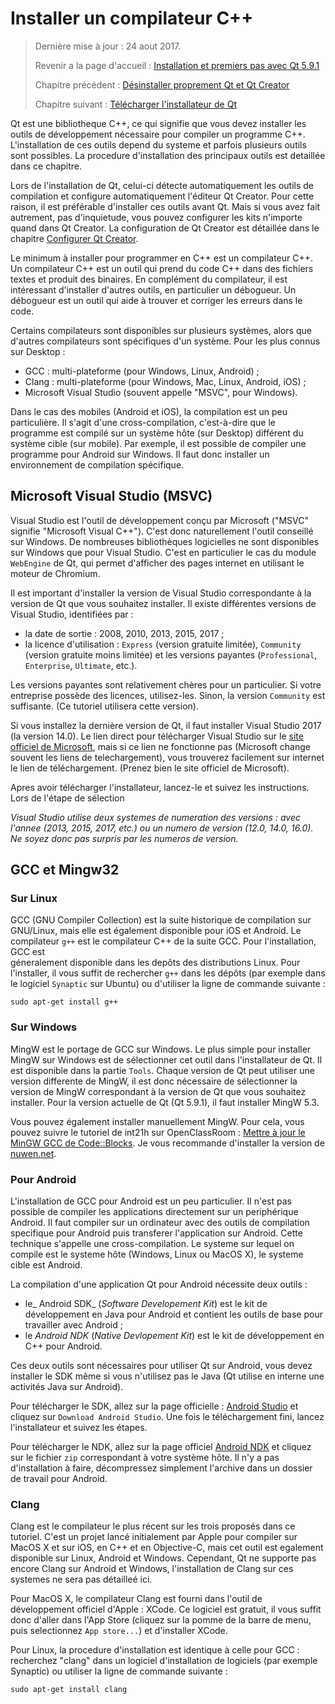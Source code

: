 # Installer un compilateur C++

> Dernière mise à jour : 24 aout 2017.
>
> Revenir a la page d'accueil : [Installation et premiers pas avec Qt 5.9.1](index.md)
>
> Chapitre précédent : [Désinstaller proprement Qt et Qt Creator](uninstall.md)
>
> Chapitre suivant : [Télécharger l'installateur de Qt](download.md)

Qt est une bibliotheque C++, ce qui signifie que vous devez installer les outils de développement nécessaire pour
compiler un programme C++. L'installation de ces outils depend du systeme et parfois plusieurs outils sont possibles.
La procedure d'installation des principaux outils est detaillée dans ce chapitre.

Lors de l'installation de Qt, celui-ci détecte automatiquement les outils de compilation et configure automatiquement
l'éditeur Qt Creator. Pour cette raison, il est préférable d'installer ces outils avant Qt. Mais si vous avez fait 
autrement, pas d'inquietude, vous pouvez configurer les kits n'importe quand dans Qt Creator. La configuration de Qt Creator
est détaillée dans le chapitre [Configurer Qt Creator](config.md).

Le minimum à installer pour programmer en C++ est un compilateur C++. Un compilateur C++ est un outil 
qui prend du code C++ dans des fichiers textes et produit des binaires. En complément du compilateur,
il est intéressant d'installer d'autres outils, en particulier un débogueur. Un débogueur
est un outil qui aide à trouver et corriger les erreurs dans le code.

Certains compilateurs sont disponibles sur plusieurs systèmes, alors que d'autres compilateurs sont spécifiques 
d'un système. Pour les plus connus sur Desktop :

- GCC : multi-plateforme (pour Windows, Linux, Android) ;
- Clang : multi-plateforme (pour Windows, Mac, Linux, Android, iOS) ;
- Microsoft Visual Studio (souvent appelle "MSVC", pour Windows).

Dans le cas des mobiles (Android et iOS), la compilation est un peu particulière. Il s'agit d'une cross-compilation, 
c'est-à-dire que le programme est compilé sur un système hôte (sur Desktop) différent du système cible (sur mobile). 
Par exemple, il est possible de compiler une programme pour Android sur Windows. Il faut donc installer un environnement 
de compilation spécifique.

## Microsoft Visual Studio (MSVC)

Visual Studio est l'outil de développement conçu par Microsoft ("MSVC" signifie "Microsoft Visual C++"). C'est donc 
naturellement l'outil conseillé sur Windows. De nombreuses bibliothèques logicielles ne sont disponibles 
sur Windows que pour Visual Studio. C'est en particulier le cas du module `WebEngine` de Qt, qui permet d'afficher 
des pages internet en utilisant le moteur de Chromium.

Il est important d'installer la version de Visual Studio correspondante à la version de Qt que vous souhaitez installer. 
Il existe différentes versions de Visual Studio, identifiées par :

- la date de sortie : 2008, 2010, 2013, 2015, 2017 ;
- la licence d'utilisation : `Express` (version gratuite limitée), `Community` (version gratuite moins limitée) et les versions 
payantes (`Professional`, `Enterprise`, `Ultimate`, etc.).

Les versions payantes sont relativement chères pour un particulier. Si votre entreprise possède des licences, utilisez-les. 
Sinon, la version `Community` est suffisante. (Ce tutoriel utilisera cette version).

Si vous installez la dernière version de Qt, il faut installer Visual Studio 2017 (la version 14.0). 
Le lien direct pour télécharger Visual Studio sur le [site officiel de Microsoft](https://www.visualstudio.com/fr/vs/), mais si ce 
lien ne fonctionne pas (Microsoft change souvent les liens de telechargement), vous trouverez facilement sur internet le 
lien de téléchargement. (Prenez bien le site officiel de Microsoft).

Apres avoir télécharger l'installateur, lancez-le et suivez les instructions. Lors de l'étape de sélection 

_Visual Studio utilise deux systemes de numeration des versions : avec l'annee (2013, 2015, 2017, etc.) ou un 
numero de version (12.0, 14.0, 16.0). Ne soyez donc pas surpris par les numeros de version._

## GCC et Mingw32

### Sur Linux

GCC (GNU Compiler Collection) est la suite historique de compilation sur GNU/Linux, mais elle est également disponible
pour iOS et Android. Le compilateur `g++` est le compilateur C++ de la suite GCC. Pour l'installation, GCC est  
géneralement disponible dans les depôts des distributions Linux. Pour l'installer, il vous suffit de rechercher `g++` 
dans les dépôts (par exemple dans le logiciel `Synaptic` sur Ubuntu) ou d'utiliser la ligne de commande suivante :

```
sudo apt-get install g++
```

### Sur Windows

MingW est le portage de GCC sur Windows. Le plus simple pour installer MingW sur Windows est de sélectionner cet 
outil dans l'installateur de Qt. Il est disponible dans la partie `Tools`. Chaque version de Qt peut utiliser
une version differente de MingW, il est donc nécessaire de sélectionner la version de MingW correspondant
à la version de Qt que vous souhaitez installer. Pour la version actuelle de Qt (Qt 5.9.1), il faut
installer MingW 5.3.

Vous pouvez également installer manuellement MingW. Pour cela, vous pouvez suivre le tutoriel de int21h sur 
OpenClassRoom : [Mettre à jour le MinGW GCC de 
Code::Blocks](https://openclassrooms.com/forum/sujet/mettre-a-jour-le-mingw-gcc-de-code-blocks).
Je vous recommande d'installer la version de [nuwen.net](https://nuwen.net/mingw.html).

### Pour Android

L'installation de GCC pour Android est un peu particulier. Il n'est pas possible de compiler les applications
directement sur un periphérique Android. Il faut compiler sur un ordinateur avec des outils de compilation
specifique pour Android puis transferer l'application sur Android. Cette technique s'appelle une 
cross-compilation. Le systeme sur lequel on compile est le systeme hôte (Windows, Linux ou MacOS X), le
systeme cible est Android.

La compilation d'une application Qt pour Android nécessite deux outils :

- le_ Android SDK_ (_Software Developement Kit_) est le kit de développement en Java pour Android et contient 
  les outils de base pour travailler avec Android ;
- le _Android NDK_ (_Native Devlopement Kit_) est le kit de développement en C++ pour Android.

Ces deux outils sont nécessaires pour utiliser Qt sur Android, vous devez installer le SDK même si vous n'utilisez
pas le Java (Qt utilise en interne une activités Java sur Android).

Pour télécharger le SDK, allez sur la page officielle : [Android Studio](https://developer.android.com/studio/index.html)
et cliquez sur `Download Android Studio`. Une fois le téléchargement fini, lancez l'installateur et suivez les
étapes.

Pour télécharger le NDK, allez sur la page officiel [Android NDK](https://developer.android.com/ndk/downloads/index.html)
et cliquez sur le fichier `zip` correspondant à votre système hôte. Il n'y a pas d'installation à faire, 
décompressez simplement l'archive dans un dossier de travail pour Android.

### Clang

Clang est le compilateur le plus récent sur les trois proposés dans ce tutoriel. C'est un projet lancé initialement
par Apple pour compiler sur MacOS X et sur iOS, en C++ et en Objective-C, mais cet outil est egalement disponible
sur Linux, Android et Windows. Cependant, Qt ne supporte pas encore Clang sur Android et Windows, l'installation
de Clang sur ces systemes ne sera pas détailleé ici.

Pour MacOS X, le compilateur Clang est fourni dans l'outil de développement officiel d'Apple : XCode. Ce logiciel
est gratuit, il vous suffit donc d'aller dans l'App Store (cliquez sur la pomme de la barre de menu, puis selectionnez
`App store...`) et d'installer XCode.

Pour Linux, la procedure d'installation est identique à celle pour GCC : recherchez "clang" dans un logiciel
d'installation de logiciels (par exemple Synaptic) ou utiliser la ligne de commande suivante :

```
sudo apt-get install clang
```

